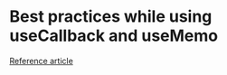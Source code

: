 # Best practices while using **useCallback** and **useMemo**

[Reference article](https://https://royi-codes.now.sh/thousand-usecallbacks/)
